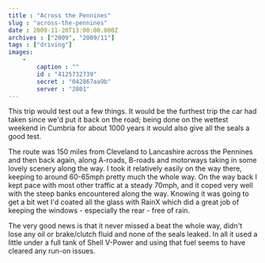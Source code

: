 ```yaml
---
title : "Across the Pennines"
slug : "across-the-pennines"
date : 2009-11-20T13:00:00.000Z
archives : ["2009", "2009/11"]
tags : ["driving"]
images:
    -
        caption : ""
        id : "4125732739"
        secret : "042867aa9b"
        server : "2801"
---
```


This trip would test out a few things. It would be the furthest trip the car had taken since we'd put it back on the road; being done on the wettest weekend in Cumbria for about 1000 years it would also give all the seals a good test.

The route was 150 miles from Cleveland to Lancashire across the Pennines and then back again, along A-roads, B-roads and motorways taking in some lovely scenery along the way. I took it relatively easily on the way there, keeping to around 60-65mph pretty much the whole way. On the way back I kept pace with most other traffic at a steady 70mph, and it coped very well with the steep banks encountered along the way. Knowing it was going to get a bit wet I'd coated all the glass with RainX which did a great job of keeping the windows - especially the rear - free of rain.

The very good news is that it never missed a beat the whole way, didn't lose any oil or brake/clutch fluid and none of the seals leaked. In all it used a little under a full tank of Shell V-Power and using that fuel seems to have cleared any run-on issues.